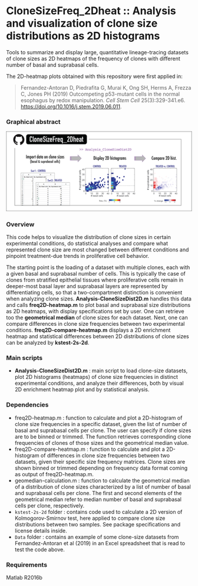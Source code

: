 # CloneSizeFreq_2Dheat :: Analysis and visualization of clone size distributions as 2D histograms
Tools to summarize and display large, quantitative lineage-tracing datasets of clone sizes as 2D heatmaps of the frequency of clones with different number of basal and suprabasal cells.

The 2D-heatmap plots obtained with this repository were first applied in:
  > Fernandez-Antoran D, Piedrafita G, Murai K, Ong SH, Herms A, Frezza C, Jones PH (2019) Outcompeting p53-mutant cells in the normal esophagus by redox manipulation. _Cell Stem Cell_ 25(3):329-341.e6. https://doi.org/10.1016/j.stem.2019.06.011.

### Graphical abstract
![GraphicalAbstract](https://github.com/gp10/CloneSizeFreq_2Dheat/blob/master/Graphical_abstract_CloneSizeFreq_2Dheat.png)

### Overview
This code helps to visualize the distribution of clone sizes in certain experimental conditions, do statistical analyses and compare what represented clone size are most changed between different conditions and pinpoint treatment-due trends in proliferative cell behavior.

The starting point is the loading of a dataset with multiple clones, each with a given basal and suprabasal number of cells. This is typically the case of clones from stratified epithelial tissues where proliferative cells remain in deeper-most basal layer and suprabasal layers are represented by differentiating cells, so that a two-compartment distinction is convenient when analyzing clone sizes. **Analysis-CloneSizeDist2D.m** handles this data and calls **freq2D-heatmap.m** to plot basal and suprabasal size distributions as 2D heatmaps, with display specifications set by user. One can retrieve too the **geometrical median** of clone sizes for each dataset. Next, one can compare differences in clone size frequencies between two experimental conditions. **freq2D-compare-heatmap.m** displays a 2D enrichment heatmap and statistical differences between 2D distributions of clone sizes can be analyzed by **kstest-2s-2d**.

### Main scripts
- **Analysis-CloneSizeDist2D.m** : main script to load clone-size datasets, plot 2D histograms (heatmaps) of clone size frequencies in distinct experimental conditions, and analyze their differences, both by visual 2D enrichment heatmap plot and by statistical analysis.

### Dependencies
- freq2D-heatmap.m : function to calculate and plot a 2D-histogram of clone size frequencies in a specific dataset, given the list of number of basal and suprabasal cells per clone. The user can specify if clone sizes are to be binned or trimmed. The function retrieves corresponding clone frequencies of clones of those sizes and the geometrical median value.
- freq2D-compare-heatmap.m : function to calculate and plot a 2D-histogram of differences in clone size frequencies between two datasets, given their specific size frequency matrices. Clone sizes are shown binned or trimmed depending on frequency data format coming as output of freq2D-heatmap.m.
- geomedian-calculation.m : function to calculate the geometrical median of a distribution of clone sizes characterized by a list of number of basal and suprabasal cells per clone. The first and second elements of the geometrical median refer to median number of basal and suprabasal cells per clone, respectively.
- `kstest-2s-2d` folder : contains code used to calculate a 2D version of Kolmogorov-Smirnov test, here applied to compare clone size distributions between two samples. See package specifications and license details inside.
- `Data` folder : contains an example of some clone-size datasets from Fernandez-Antoran et al (2019) in an Excel spreadsheet that is read to test the code above.

### Requirements
Matlab R2016b

